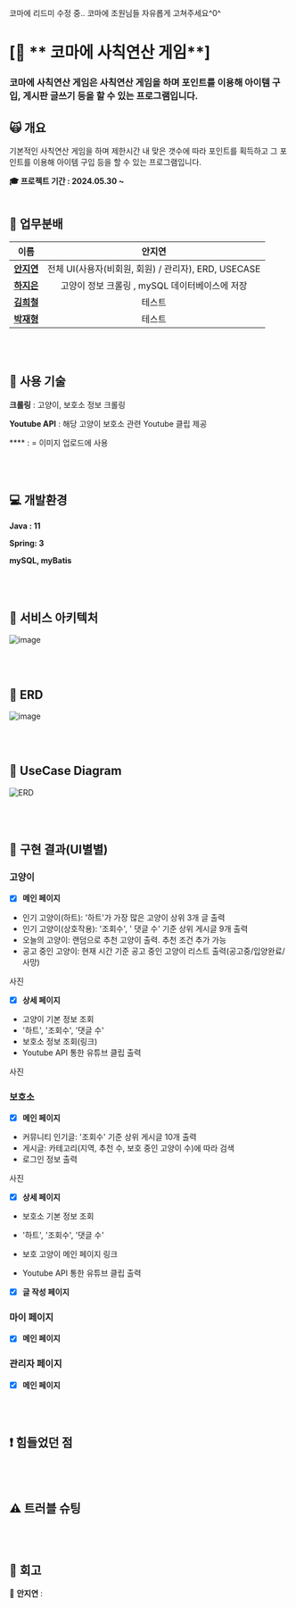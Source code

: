 코마에 리드미 수정 중.. 코마에 조원님들 자유롭게 고쳐주세요^0^

# [🤖 ** 코마에 사칙연산 게임**]
### 코마에 사칙연산 게임은 사칙연산 게임을 하며 포인트를 이용해 아이템 구입, 게시판 글쓰기 등을 할 수 있는 프로그램입니다. 

## 🙀 개요
기본적인 사칙연산 게임을 하며 제한시간 내 맞은 갯수에 따라 포인트를 획득하고 그 포인트를 이용해 아이템 구입 등을 할 수 있는 프로그램입니다.

**🎓 프로젝트 기간 : 2024.05.30 ~**
<br><br>

## 👻 업무분배 
|**이름**|**안지연**|
|:---:|:---:|
|**[안지연]()**|전체 UI(사용자(비회원, 회원) / 관리자), ERD, USECASE|
|**[하지은]()**|고양이 정보 크롤링 , mySQL 데이터베이스에 저장|
|**[김희철]()**|테스트|
|**[박재형]()**|테스트|


<br><br>

## 🎐 사용 기술
**크롤링** : 고양이, 보호소 정보 크롤링

**Youtube API** : 해당 고양이 보호소 관련 Youtube 클립 제공

**** :  = 이미지 업로드에 사용

<br><br>

## 💻 개발환경
**Java : 11**

**Spring: 3**

**mySQL, myBatis**

<br><br>

## 🎁 서비스 아키텍처
![image]()

<br><br>

## 🎃 ERD
![image](https://github.com/TheBeginnerJiyeon/adoptMeow/assets/150709167/2255c2d9-b0f1-42ce-aada-a9c06446dbb3)


<br><br>

## 🎄 UseCase Diagram
![ERD]()


<br><br>

## 🎯 구현 결과(UI별별)
### 고양이   
- [X] **메인 페이지**   
+ 인기 고양이(하트): '하트'가 가장 많은 고양이 상위 3개 글 출력   
+ 인기 고양이(상호작용): '조회수', ' 댓글 수' 기준 상위 게시글 9개 출력   
+ 오늘의 고양이: 랜덤으로 추천 고양이 출력. 추천 조건 추가 가능  
+ 공고 중인 고양이: 현재 시간 기준 공고 중인 고양이 리스트 출력(공고중/입양완료/사망)
   <p>
사진
     </p>

- [X] **상세 페이지**   
+ 고양이 기본 정보 조회   
+ '하트', '조회수', '댓글 수'   
+ 보호소 정보 조회(링크)
+ Youtube API 통한 유튜브 클립 출력
     <p>    
사진
     </p>
   
### 보호소 
- [X] **메인 페이지**   
+ 커뮤니티 인기글: '조회수' 기준 상위 게시글 10개 출력   
+ 게시글: 카테고리(지역, 추천 수, 보호 중인 고양이 수)에 따라 검색   
+ 로그인 정보 출력  
     <p>    
사진
     </p>

- [X] **상세 페이지**   
+ 보호소 기본 정보 조회   
+ '하트', '조회수', '댓글 수'   
+ 보호 고양이 메인 페이지 링크
+ Youtube API 통한 유튜브 클립 출력
     <p>    

     </p>

- [X] **글 작성 페이지**   


### **마이 페이지**
- [X] **메인 페이지**

<div>

</div>

### **관리자 페이지**
- [X] **메인 페이지**

<div>

</div>   

<br><br>

## ❗️ 힘들었던 점


<br><br>

## ⚠️ 트러블 슈팅

<br><br>

## 💬 회고
🙂 **안지연** : 
<br><br>


<br><br>
